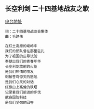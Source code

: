 ## 长空利剑 二十四基地战友之歌

[电台地址](http://music.163.com/dj?id=1369799654&userid=328877362)

    词：二十四基地战友会集体
    曲：毛建伟

    在红土高原的峻岭中 
    我们的部队曾在那里驻扎 
    为了祖国的反导试验 
    奉献出我们的青春年华 
    长空利剑放射的火焰 
    是我们热情的喷发 
    刺破苍穹惊天的怒吼 
    是我们心灵的对话 
    红旗山上高耸的铁塔 
    记录着我们前进的步伐 
    献身国防科技 
    是我们坚强的回答
